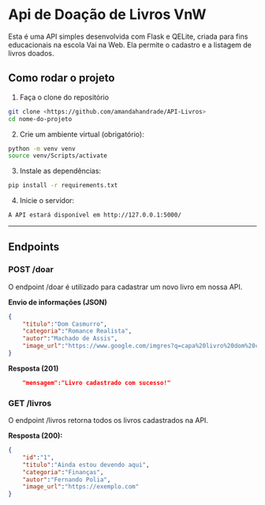 # Api de Doação de Livros VnW

Esta é uma API simples desenvolvida com Flask e QELite, criada para fins educacionais na escola Vai na Web. Ela permite o cadastro e a listagem de livros doados.

## Como rodar o projeto

1. Faça o clone do repositório
```bash
git clone <https://github.com/amandahandrade/API-Livros>
cd nome-do-projeto
```

2. Crie um ambiente virtual (obrigatório):
```bash
python -m venv venv
source venv/Scripts/activate
```

3. Instale as dependências:
```bash
pip install -r requirements.txt
```

4. Inicie o servidor:
```bash
A API estará disponível em http://127.0.0.1:5000/
```

---

## Endpoints

### POST /doar

O endpoint /doar é utilizado para cadastrar um novo livro em nossa API.

**Envio de informações (JSON)**
```json
{
    "titulo":"Dom Casmurro",
    "categoria":"Romance Realista",
    "autor":"Machado de Assis",
    "image_url":"https://www.google.com/imgres?q=capa%20livro%20dom%20casmurro&imgurl=https%3A%2F%2Fimages.tcdn.com.br%2Fimg%2Fimg_prod%2F1271663%2Fdom_casmurro_edicao_de_luxo_almofadada_89_1_038fb70c564eb50f71ea49f6027e827a.jpg&imgrefurl=https%3A%2F%2Fwww.editoraonline.com.br%2Flivros%2Fdom-casmurro-edicao-de-luxo-almofadada&docid=zL4ph0w3ZNvM1M&tbnid=_Hw9Vf8_pq-ZuM&vet=12ahUKEwjWlZXmwZyMAxUgq5UCHYEcCNEQM3oECBkQAA..i&w=520&h=800&hcb=2&ved=2ahUKEwjWlZXmwZyMAxUgq5UCHYEcCNEQM3oECBkQAA"
}
```

**Resposta (201)**
```json
    "mensagem":"Livro cadastrado com sucesso!"
```

### GET /livros

O endpoint /livros retorna todos os livros cadastrados na API.

**Resposta (200):**
```json
{
    "id":"1",
    "titulo":"Ainda estou devendo aqui",
    "categoria":"Finanças",
    "autor":"Fernando Polia",
    "image_url":"https://exemplo.com"
}
```